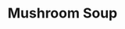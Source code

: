 ---
title: Mushroom Soup
metadata:
  title: Mushroom Soup
  course: Main
  servings: '6'
ingredients:
- name: stock
  amount: 1500 ml
- name: garlic cloves
  amount: '4'
- name: mixed herbs
  amount: some
- name: red lentils
  amount: 200 g
- name: diced mushrooms
  amount: 400 g
- name: onion
  amount: '1'
- name: coconut milk
  amount: 400ml
cookware:
- name: pressure cooker
- name: mixing bowl
- name: soup blender
steps:
- description: Dice the garlic cloves and onion.
- description: Put the pressure cooker on browning mode and cook the onion and garlic
    until they're soft.
- description: Add the diced mushrooms, red lentils, coconut milk, stock and mixed
    herbs to the pot and pressure cook for 10 minutes.
- description: Pour out into a mixing bowl and leave until it cools a little.
- description: Use a soup blender to blend into a smooth soup.

---